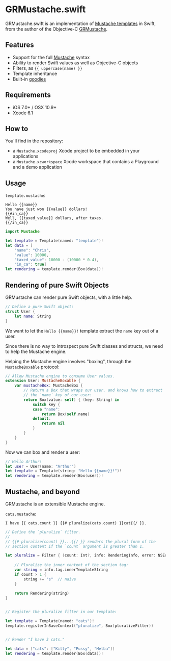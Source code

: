 GRMustache.swift
================

GRMustache.swift is an implementation of [Mustache templates](http://mustache.github.io) in Swift, from the author of the Objective-C [GRMustache](https://github.com/groue/GRMustache).


Features
--------

- Support for the full [Mustache](http://mustache.github.io) syntax
- Ability to render Swift values as well as Objective-C objects
- Filters, as `{{ uppercase(name) }}`
- Template inheritance
- Built-in [goodies](Guides/goodies.md)


Requirements
------------

- iOS 7.0+ / OSX 10.9+
- Xcode 6.1


How to
------

You'll find in the repository:

- a `Mustache.xcodeproj` Xcode project to be embedded in your applications
- a `Mustache.xcworkspace` Xcode workspace that contains a Playground and a demo application


Usage
-----

`template.mustache`:

    Hello {{name}}
    You have just won {{value}} dollars!
    {{#in_ca}}
    Well, {{taxed_value}} dollars, after taxes.
    {{/in_ca}}

```swift
import Mustache

let template = Template(named: "template")!
let data = [
    "name": "Chris",
    "value": 10000,
    "taxed_value": 10000 - (10000 * 0.4),
    "in_ca": true]
let rendering = template.render(Box(data))!
```


Rendering of pure Swift Objects
-------------------------------

GRMustache can render pure Swift objects, with a little help.

```swift
// Define a pure Swift object:
struct User {
    let name: String
}
```

We want to let the `Hello {{name}}!` template extract the `name` key out of a user.

Since there is no way to introspect pure Swift classes and structs, we need to help the Mustache engine.

Helping the Mustache engine involves "boxing", through the `MustacheBoxable` protocol:

```swift
// Allow Mustache engine to consume User values.
extension User: MustacheBoxable {
    var mustacheBox: MustacheBox {
        // Return a Box that wraps our user, and knows how to extract
        // the `name` key of our user:
        return Box(value: self) { (key: String) in
            switch key {
            case "name":
                return Box(self.name)
            default:
                return nil
            }
        }
    }
}
```

Now we can box and render a user:

```swift
// Hello Arthur!
let user = User(name: "Arthur")
let template = Template(string: "Hello {{name}}!")!
let rendering = template.render(Box(user))!
```


Mustache, and beyond
--------------------

GRMustache is an extensible Mustache engine.

`cats.mustache`:

    I have {{ cats.count }} {{# pluralize(cats.count) }}cat{{/ }}.

```swift
// Define the `pluralize` filter.
//
// {{# pluralize(count) }}...{{/ }} renders the plural form of the
// section content if the `count` argument is greater than 1.

let pluralize = Filter { (count: Int?, info: RenderingInfo, error: NSErrorPointer) in
    
    // Pluralize the inner content of the section tag:
    var string = info.tag.innerTemplateString
    if count > 1 {
        string += "s"  // naive
    }
    
    return Rendering(string)
}


// Register the pluralize filter in our template:

let template = Template(named: "cats")!
template.registerInBaseContext("pluralize", Box(pluralizeFilter))


// Render "I have 3 cats."

let data = ["cats": ["Kitty", "Pussy", "Melba"]]
let rendering = template.render(Box(data))!
```
